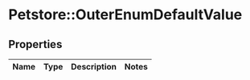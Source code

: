# Petstore::OuterEnumDefaultValue

## Properties
Name | Type | Description | Notes
------------ | ------------- | ------------- | -------------


